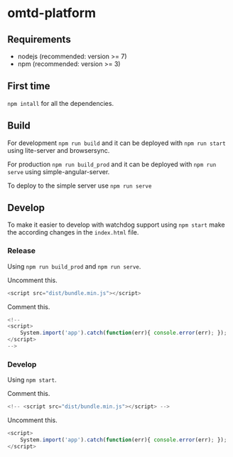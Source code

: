 # omtd-platform

## Requirements

- nodejs (recommended: version >= 7)
- npm (recommended: version >= 3)

## First time
`npm intall` for all the dependencies.

## Build
For development `npm run build` and it can be deployed with `npm run start` using lite-server and browsersync.

For production `npm run build_prod` and it can be deployed with `npm run serve` using simple-angular-server.

To deploy to the simple server use `npm run serve`

## Develop

To make it easier to develop with watchdog support using `npm start` make the according changes in the `index.html` file.

### Release
Using `npm run build_prod` and `npm run serve`.

Uncomment this.
```javascript
<script src="dist/bundle.min.js"></script>
```

Comment this.
```javascript
<!--
<script>
    System.import('app').catch(function(err){ console.error(err); });
</script> 
-->
```

### Develop
Using `npm start`.

Comment this.
```javascript
<!-- <script src="dist/bundle.min.js"></script> -->
```
Uncomment this.
```javascript
<script>
    System.import('app').catch(function(err){ console.error(err); });
</script> 
```
